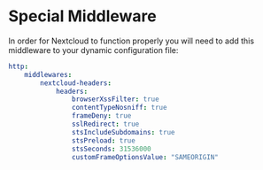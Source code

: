 # Special Middleware
In order for Nextcloud to function properly you will need to add this middleware to your dynamic configuration file:

```yaml
http:
    middlewares:
        nextcloud-headers:
            headers:
                browserXssFilter: true
                contentTypeNosniff: true
                frameDeny: true
                sslRedirect: true
                stsIncludeSubdomains: true
                stsPreload: true
                stsSeconds: 31536000
                customFrameOptionsValue: "SAMEORIGIN"
```
